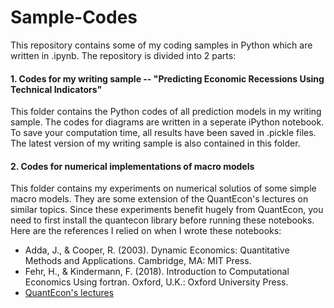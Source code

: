 # Sample-Codes

This repository contains some of my coding samples in Python which are written in .ipynb. The repository is divided into 2 parts:

#### 1. Codes for my writing sample -- "Predicting Economic Recessions Using Technical Indicators"
This folder contains the Python codes of all prediction models in my writing sample. The codes for diagrams are written in a seperate iPython notebook. To save your computation time, all results have been saved in .pickle files. The latest version of my writing sample is also contained in this folder. 



#### 2. Codes for numerical implementations of macro models
This folder contains my experiments on numerical solutios of some simple macro models. They are some extension of the QuantEcon's lectures on similar topics. Since these experiments benefit hugely from QuantEcon, you need to first install the quantecon library before running these notebooks. Here are the references I relied on when I wrote these notebooks:

* Adda, J., & Cooper, R. (2003). Dynamic Economics: Quantitative Methods and Applications. Cambridge, MA: MIT Press.
* Fehr, H., & Kindermann, F. (2018). Introduction to Computational Economics Using fortran. Oxford, U.K.: Oxford University Press.
* [QuantEcon's lectures](https://lectures.quantecon.org)

